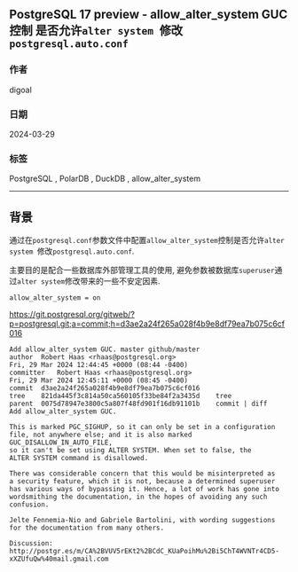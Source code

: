 ## PostgreSQL 17 preview - allow_alter_system GUC控制 是否允许`alter system `修改`postgresql.auto.conf`   
                                                                                        
### 作者                                                                                        
digoal                                                                                        
                                                                                        
### 日期                                                                                        
2024-03-29                                                                                 
                                                                                        
### 标签                                                                                        
PostgreSQL , PolarDB , DuckDB , allow_alter_system                    
                                                                                        
----                                                                                        
                                                                                        
## 背景          
通过在`postgresql.conf`参数文件中配置`allow_alter_system`控制是否允许`alter system `修改`postgresql.auto.conf`.  
  
主要目的是配合一些数据库外部管理工具的使用, 避免参数被数据库`superuser`通过`alter system`修改带来的一些不安定因素.    
```  
allow_alter_system = on  
```  

https://git.postgresql.org/gitweb/?p=postgresql.git;a=commit;h=d3ae2a24f265a028f4b9e8df79ea7b075c6cf016  
```  
Add allow_alter_system GUC. master github/master  
author	Robert Haas <rhaas@postgresql.org>	  
Fri, 29 Mar 2024 12:44:45 +0000 (08:44 -0400)  
committer	Robert Haas <rhaas@postgresql.org>	  
Fri, 29 Mar 2024 12:45:11 +0000 (08:45 -0400)  
commit	d3ae2a24f265a028f4b9e8df79ea7b075c6cf016  
tree	821da445f3c814a50ca560105f33be84f2a3435d	tree  
parent	0075d78947e3800c5a807f48fd901f16db91101b	commit | diff  
Add allow_alter_system GUC.  
  
This is marked PGC_SIGHUP, so it can only be set in a configuration  
file, not anywhere else; and it is also marked GUC_DISALLOW_IN_AUTO_FILE,  
so it can't be set using ALTER SYSTEM. When set to false, the  
ALTER SYSTEM command is disallowed.  
  
There was considerable concern that this would be misinterpreted as  
a security feature, which it is not, because a determined superuser  
has various ways of bypassing it. Hence, a lot of work has gone into  
wordsmithing the documentation, in the hopes of avoiding any such  
confusion.  
  
Jelte Fennemia-Nio and Gabriele Bartolini, with wording suggestions  
for the documentation from many others.  
  
Discussion: http://postgr.es/m/CA%2BVUV5rEKt2%2BCdC_KUaPoihMu%2Bi5ChT4WVNTr4CD5-xXZUfuQw%40mail.gmail.com  
```  
  
